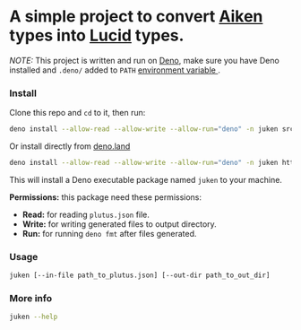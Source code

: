 # A simple project to convert [Aiken](https://aiken-lang.org/) types into [Lucid](https://lucid.spacebudz.io/) types.
*NOTE:* This project is written and run on [Deno](https://deno.com/), make sure you have Deno installed and `.deno/` added to `PATH` [environment variable ](https://github.com/alexal1/Insomniac/wiki/Adding-platform-tools-to-the-PATH-environment-variable).
### Install
Clone this repo and `cd` to it, then run:
```bash
deno install --allow-read --allow-write --allow-run="deno" -n juken src/main.ts
```

Or install directly from [deno.land](https://deno.land/x/juken)
```bash
deno install --allow-read --allow-write --allow-run="deno" -n juken https://deno.land/x/juken/src/main.ts
```

This will install a Deno executable package named `juken` to your machine.

**Permissions:** this package need these permissions:
- **Read:** for reading `plutus.json` file.
- **Write:** for writing generated files to output directory.
- **Run:** for running `deno fmt` after files generated.
### Usage
```bash
juken [--in-file path_to_plutus.json] [--out-dir path_to_out_dir]
```
### More info
```bash
juken --help
```